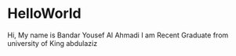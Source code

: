 # HelloWorld
Hi, My name is Bandar Yousef Al Ahmadi 
I am Recent Graduate from university of King abdulaziz 

